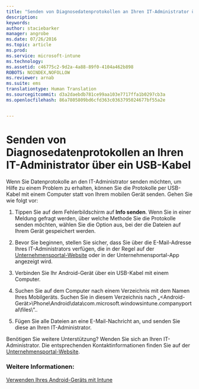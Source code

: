 ```yaml
---
title: "Senden von Diagnosedatenprotokollen an Ihren IT-Administrator über ein USB-Kabel | Microsoft Intune"
description: 
keywords: 
author: staciebarker
manager: angrobe
ms.date: 07/26/2016
ms.topic: article
ms.prod: 
ms.service: microsoft-intune
ms.technology: 
ms.assetid: c46775c2-9d2a-4a88-89f0-4104a462b898
ROBOTS: NOINDEX,NOFOLLOW
ms.reviewer: arnab
ms.suite: ems
translationtype: Human Translation
ms.sourcegitcommit: d3a2daebdb781ce99aa103e7717ffa1b0297cb3a
ms.openlocfilehash: 86a7805809bd6cfd363c0363795024677bf55a2e


---
```



# Senden von Diagnosedatenprotokollen an Ihren IT-Administrator über ein USB-Kabel

Wenn Sie Datenprotokolle an den IT-Administrator senden möchten, um Hilfe zu einem Problem zu erhalten, können Sie die Protokolle per USB-Kabel mit einem Computer statt von Ihrem mobilen Gerät senden. Gehen Sie wie folgt vor:

1.  Tippen Sie auf dem Fehlerbildschirm auf **Info senden**. Wenn Sie in einer Meldung gefragt werden, über welche Methode Sie die Protokolle senden möchten, wählen Sie die Option aus, bei der die Dateien auf Ihrem Gerät gespeichert werden.

2.  Bevor Sie beginnen, stellen Sie sicher, dass Sie über die E-Mail-Adresse Ihres IT-Administrators verfügen, die in der Regel auf der [Unternehmensportal-Website](http://portal.manage.microsoft.com) oder in der Unternehmensportal-App angezeigt wird.

2.  Verbinden Sie Ihr Android-Gerät über ein USB-Kabel mit einem Computer.

3.  Suchen Sie auf dem Computer nach einem Verzeichnis mit dem Namen Ihres Mobilgeräts. Suchen Sie in diesem Verzeichnis nach „&lt;Android-Gerät&gt;\Phone\Android\data\com.microsoft.windowsintune.companyportal\files\“.\.

4.  Fügen Sie alle Dateien an eine E-Mail-Nachricht an, und senden Sie diese an Ihren IT-Administrator.

Benötigen Sie weitere Unterstützung? Wenden Sie sich an Ihren IT-Administrator. Die entsprechenden Kontaktinformationen finden Sie auf der [Unternehmensportal-Website](http://portal.manage.microsoft.com).

### Weitere Informationen:
[Verwenden Ihres Android-Geräts mit Intune](using-your-android-device-with-intune.md)



<!--HONumber=Aug16_HO4-->



